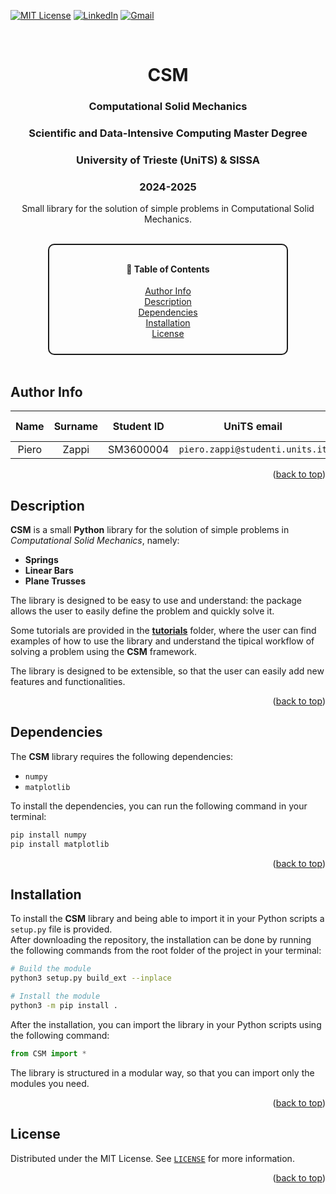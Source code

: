 <a name="readme-top"></a>

[![MIT License][license-shield]][license-url]
[![LinkedIn][linkedin-shield]][linkedin-url]
[![Gmail][gmail-shield]][gmail-url]

<br />
<div align="center">

<h1 align="center">CSM</h1>
<h3 align="center">Computational Solid Mechanics</h3>
<h3 align="center">Scientific and Data-Intensive Computing Master Degree</h3>
<h3 align="center">University of Trieste (UniTS) & SISSA</h3>
<h3 align="center">2024-2025</h3>

<p align="center">
    Small library for the solution of simple problems in Computational Solid Mechanics.
    <br />
    <br />
</div>

<!-- TABLE OF CONTENTS -->
<div style="width: 360px; text-align: center; border: 2px solid currentColor; padding: 10px 10px 10px 10px; border-radius: 10px; margin: auto;">
  <h4>📑 Table of Contents</h4>
  <ul style="list-style-type: none; padding: 0;">
    <li><a href="#author-info">Author Info</a></li>
    <li><a href="#description">Description</a></li>
    <li><a href="#dependencies">Dependencies</a></li>
    <li><a href="#installation">Installation</a></li>
    <li><a href="#license">License</a></li>
  </ul>
</div>
</br>

<!-- AUTHORS' INFO-->
## Author Info

| Name | Surname | Student ID | UniTS email | Personal email | Master course |
|:---:|:---:|:---:|:---:|:---:|:---:|
| Piero | Zappi | SM3600004 | `piero.zappi@studenti.units.it` | `piero.z.2001@gmail.com` | SDIC |

<p align="right">(<a href="#readme-top">back to top</a>)</p>

<!-- DESCRIPTION -->
## Description

**CSM** is a small **Python** library for the solution of simple problems in *Computational Solid Mechanics*, namely:

- **Springs**
- **Linear Bars**
- **Plane Trusses**

The library is designed to be easy to use and understand: the package allows the user to easily define the problem and quickly solve it.

Some tutorials are provided in the [**tutorials**](tutorials/) folder, where the user can find examples of how to use the library and understand the tipical workflow of solving a problem using the **CSM** framework.

The library is designed to be extensible, so that the user can easily add new features and functionalities.

<p align="right">(<a href="#readme-top">back to top</a>)</p>

<!-- DEPENDENCIES -->
## Dependencies

The **CSM** library requires the following dependencies:

- `numpy`
- `matplotlib`

To install the dependencies, you can run the following command in your terminal:

```bash
pip install numpy
pip install matplotlib
```

<p align="right">(<a href="#readme-top">back to top</a>)</p>

<!-- INSTALLATION -->
## Installation

To install the **CSM** library and being able to import it in your Python scripts a `setup.py` file is provided.\
After downloading the repository, the installation can be done by running the following commands from the root folder of the project in your terminal:

```bash
# Build the module
python3 setup.py build_ext --inplace

# Install the module
python3 -m pip install .
```

After the installation, you can import the library in your Python scripts using the following command:

```python
from CSM import *
```

The library is structured in a modular way, so that you can import only the modules you need.

<p align="right">(<a href="#readme-top">back to top</a>)</p>

<!-- LICENSE -->
## License

Distributed under the MIT License. See [`LICENSE`](./LICENSE) for more information.

<p align="right">(<a href="#readme-top">back to top</a>)</p>

<!-- Contacts -->
[license-shield]: https://img.shields.io/badge/License-MIT-blue.svg?style=for-the-badge
[license-url]: https://github.com/PieroZ01/Computational_Solid_Mechanics_SDIC/blob/master/LICENSE
[linkedin-shield]: https://img.shields.io/badge/-LinkedIn-blue?style=for-the-badge&logo=linkedin&logoColor=white&colorB=0077B5
[linkedin-url]: https://www.linkedin.com/in/pierozappi/
[gmail-shield]: https://img.shields.io/badge/-Gmail-red?style=for-the-badge&logo=gmail&logoColor=white&colorB=red
[gmail-url]: mailto:piero.z.2001@gmail.com
